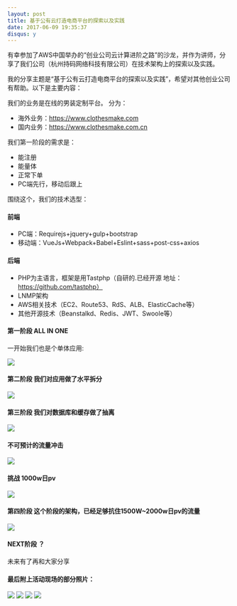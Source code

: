 ```yaml
---
layout: post
title: 基于公有云打造电商平台的探索以及实践
date: 2017-06-09 19:35:37
disqus: y
---
```


有幸参加了AWS中国举办的“创业公司云计算进阶之路”的沙龙，并作为讲师，分享了我们公司（杭州持码网络科技有限公司）在技术架构上的探索以及实践。

我的分享主题是“基于公有云打造电商平台的探索以及实践”，希望对其他创业公司有帮助。以下是主要内容：

我们的业务是在线的男装定制平台。
分为：
* 海外业务：https://www.clothesmake.com
* 国内业务：https://www.clothesmake.com.cn

我们第一阶段的需求是：

 * 能注册
 * 能量体
 * 正常下单
 * PC端先行，移动后跟上
 
 围绕这个，我们的技术选型：
 
 #### 前端
 * PC端：Requirejs+jquery+gulp+bootstrap
 * 移动端：VueJs+Webpack+Babel+Eslint+sass+post-css+axios
 
 #### 后端
 * PHP为主语言，框架是用Tastphp（自研的.已经开源 地址：https://github.com/tastphp）
 * LNMP架构
 * AWS相关技术（EC2、Route53、RdS、ALB、ElasticCache等）
 * 其他开源技术（Beanstalkd、Redis、JWT、Swoole等）
 
 #### 第一阶段 ALL IN ONE
 
 一开始我们也是个单体应用:
 
 <img src="/images/aws-salon/aws-salon-ppt1.png"></img>

#### 第二阶段  我们对应用做了水平拆分

 <img src="/images/aws-salon/aws-salon-ppt2.png"></img>
 
#### 第三阶段  我们对数据库和缓存做了抽离

 <img src="/images/aws-salon/aws-salon-ppt3.png"></img>

#### 不可预计的流量冲击

 <img src="/images/aws-salon/aws-salon-ppt4.png"></img>
#### 挑战 1000w日pv
 <img src="/images/aws-salon/aws-salon-ppt5.png"></img>
 
#### 第四阶段 这个阶段的架构，已经足够抗住1500W~2000w日pv的流量

 <img src="/images/aws-salon/aws-salon-ppt6.png"></img>
 
#### NEXT阶段 ？

未来有了再和大家分享

#### 最后附上活动现场的部分照片：

<img src="/images/aws-salon/aws-salon-1.jpeg"></img>
<img src="/images/aws-salon/aws-salon-2.jpeg"></img>
<img src="/images/aws-salon/aws-salon-3.jpeg"></img>
<img src="/images/aws-salon/aws-salon-5.jpeg"></img>
